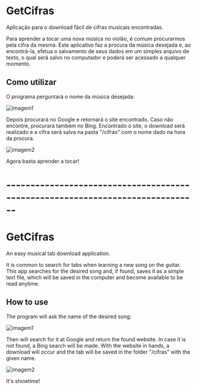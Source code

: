# GetCifras
Aplicação para o download fácil de cifras musicais encontradas.

Para aprender a tocar uma nova música no violão, é comum procurarmos pela cifra da mesma. Este aplicativo faz a procura da música desejada e, ao encontrá-la, efetua o salvamento de seus dados em um simples arquivo de texto, o qual será salvo no computador e poderá ser acessado a qualquer momento.

## Como utilizar

O programa perguntará o nome da música desejada:


![imagem1](https://user-images.githubusercontent.com/96660042/216988118-01215329-d822-4682-96dd-c1d1bd76e83f.png)

Depois procurará no Google e retornará o site encontrado. Caso não encontre, procurará também no Bing. Encontrado o site, o download será realizado e a cifra será salva na pasta "/cifras" com o nome dado na hora da procura.


![imagem2](https://user-images.githubusercontent.com/96660042/216988500-22acad01-f759-4e08-9612-227cab4e05da.png)


Agora basta aprender a tocar!

# ------------------------------------------------------------------------------

# GetCifras

An easy musical tab download application.

It is common to search for tabs when learning a new song on the guitar. This app searches for the desired song and, if found, saves it as a simple text file, which will be saved in the computer and become available to be read anytime.

## How to use

The program will ask the name of the desired song:


![imagem1](https://user-images.githubusercontent.com/96660042/216988672-9faf4e56-7878-455a-a0bc-9f329f51bfb2.png)

Then will search for it at Google and return the found website. In case it is not found, a Bing search will be made. With the website in hands, a download will occur and the tab will be saved in the folder "/cifras" with the given name.


![imagem2](https://user-images.githubusercontent.com/96660042/216988735-68fc5e0d-5ba6-414b-9aa9-2dc29dfab90e.png)

It's showtime!
